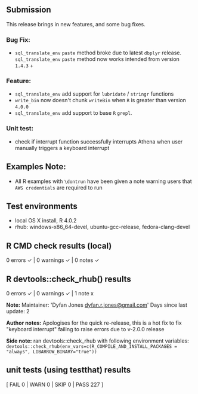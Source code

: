 ## Submission
This release brings in new features, and some bug fixes.

### Bug Fix:
* `sql_translate_env` `paste` method broke due to latest `dbplyr` release. `sql_translate_env` `paste` method now works intended from version `1.4.3` + 

### Feature:
  * `sql_translate_env` add support for `lubridate` / `stringr` functions
  * `write_bin` now doesn't chunk `writeBin` when `R` is greater than version `4.0.0`
  * `sql_translate_env` add support to base `R` `grepl`.

### Unit test:
* check if interrupt function successfully interrupts Athena when user manually triggers a keyboard interrupt

## Examples Note:
* All R examples with `\dontrun` have been given a note warning users that `AWS credentials` are required to run

## Test environments
* local OS X install, R 4.0.2
* rhub: windows-x86_64-devel, ubuntu-gcc-release, fedora-clang-devel

## R CMD check results (local)
0 errors ✓ | 0 warnings ✓ | 0 notes ✓

## R devtools::check_rhub() results
0 errors ✓ | 0 warnings ✓ | 1 note x

**Note:**
Maintainer: 'Dyfan Jones <dyfan.r.jones@gmail.com>'
Days since last update: 2

**Author notes:** 
Apologises for the quick re-release, this is a hot fix to fix "keyboard interrupt" failing to raise errors due to v-2.0.0 release

**Side note:** ran devtools::check_rhub with following environment variables:
`devtools::check_rhub(env_vars=c(R_COMPILE_AND_INSTALL_PACKAGES = "always", LIBARROW_BINARY="true"))`

## unit tests (using testthat) results
[ FAIL 0 | WARN 0 | SKIP 0 | PASS 227 ]
